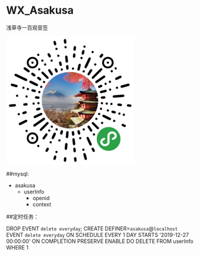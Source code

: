 # WX_Asakusa
浅草寺一百观音签

![QR Code](https://github.com/yujianke100/WX_Asakusa/blob/master/images/gh_a6d8c579f96c_344.jpg)

##mysql:
* asakusa
  * userInfo
    * openid
    * context
    
##定时任务：

DROP EVENT `delete everyday`; CREATE DEFINER=`asakusa`@`localhost` EVENT `delete everyday` ON SCHEDULE EVERY 1 DAY STARTS '2019-12-27 00:00:00' ON COMPLETION PRESERVE ENABLE DO DELETE FROM userInfo WHERE 1
